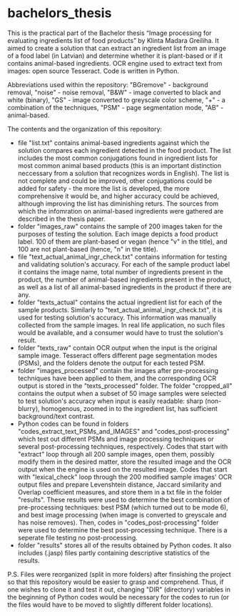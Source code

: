 # bachelors_thesis

This is the practical part of the Bachelor thesis “Image processing for evaluating ingredients list of food products” by Klinta Madara Greiliha. It aimed to create a solution that can extract an ingredient list from an image of a food label (in Latvian) and determine whether it is plant-based or if it contains animal-based ingredients. OCR engine used to extract text from images: open source Tesseract. Code is written in Python. 

Abbreviations used within the repository: "BGremove" - background removal, "noise" - noise removal, "B&W" - image converted to black and white (binary), "GS" - image converted to greyscale color scheme, "+" - a combination of the techniques, "PSM" - page segmentation mode, "AB" - animal-based.

The contents and the organization of this repository:
- file "list.txt" contains animal-based ingredients against which the solution compares each ingredient detected in the food product. The list includes the most common conjugations found in ingredient lists for most common animal based products (this is an important distinction neccessary from a solution that recognizes words in English). The list is not complete and could be improved, other conjugations could be added for safety - the more the list is developed, the more comprehensive it would be, and higher accuracy could be achieved, although improving the list has diminishing returs. The sources from which the infomration on animal-based ingredients were gathered are described in the thesis paper. 
- folder "images_raw" contains the sample of 200 images taken for the purposes of testing the solution. Each image depicts a food product label. 100 of them are plant-based or vegan (hence "v" in the title), and 100 are not plant-based (hence, "n" in the title).
- file "text_actual_animal_ingr_check.txt" contains information for testing and validating solution's accuracy. For each of the sample product label it contains the image name, total number of ingredients present in the product, the number of animal-based ingredients present in the product, as well as a list of all animal-based ingredients in the product if there are any.
- folder "texts_actual" contains the actual ingredient list for each of the sample products. Similarly to "text_actual_animal_ingr_check.txt", it is used for testing solution's accuracy. This information was manually collected from the sample images. In real life application, no such files would be available, and a consumer would have to trust the solution's result.
- folder "texts_raw" contain OCR output when the input is the original sample image. Tesseract offers different page segmentation modes (PSMs), and the folders denote the output for each tested PSM.
- folder "images_processed" contain the images after pre-processing techniques have been applied to them, and the corresponding OCR output is stored in the "texts_processed" folder. The folder "cropped_all" contains the output when a subset of 50 image samples were selected to test solution's accuracy when input is easily readable: sharp (non-blurry), homogenous, zoomed in to the ingredient list, has sufficient background/text contrast.
- Python codes can be found in folders "codes_extract_text_PSMs_and_IMAGES" and "codes_post-processing" which test out different PSMs and image processing techniques or several post-processing techniques, respectively. Codes that start with "extract" loop through all 200 sample images, open them, possibly modify them in the desired matter, store the resulted image and the OCR output when the engine is used on the resulted image. Codes that start with "lexical_check" loop through the 200 modified sample images' OCR output files and prepare Levenshtein distance, Jaccard similarity and Overlap coefficient measures, and store them in a txt file in the folder "results". These results were used to determine the best combination of pre-processing techniques: best PSM (which turned out to be mode 6), and best image processing (when image is converted to greyscale and has noise removes). Then, codes in "codes_post-processing" folder were used to determine the best post-processing technique. There is a seperate file testing no post-processing.
- folder "results" stores all of the results obtained by Python codes. It also includes (.jasp) files partly containing descriptive statistics of the results.

P.S. Files were reorganized (split in more folders) after finsishing the project so that this repository would be easier to grasp and comprehend. Thus, if one wishes to clone it and test it out, changing "DIR" (directory) variables in the beginning of Python codes would be necessary for the codes to run (or the files would have to be moved to slightly different folder locations).
